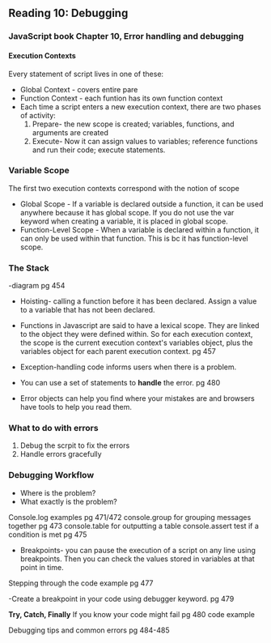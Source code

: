 ## Reading 10: Debugging

### JavaScript book Chapter 10, Error handling and debugging

#### Execution Contexts
Every statement of script lives in one of these:
- Global Context - covers entire pare
- Function Context - each funtion has its own function context
- Each time a script enters a new execution context, there are two phases of activity:
  1. Prepare- the new scope is created; variables, functions, and arguments are created
  1. Execute- Now it can assign values to variables; reference functions and run their code; execute statements.
### Variable Scope
The first two execution contexts correspond with the notion of scope
- Global Scope - If a variable is declared outside a function, it can be used anywhere because it has global scope. If you do not use the var keyword when creating a variable, it is placed in global scope.
- Function-Level Scope - When a variable is declared within a function, it can only be used within that function. This is bc it has function-level scope.

### The Stack 
-diagram pg 454

- Hoisting- calling a function before it has been declared. Assign a value to a variable that has not been declared.

- Functions in Javascript are said to have a lexical scope. They are linked to the object they were defined within. So for each execution context, the scope is the current execution context's variables object, plus the variables object for each parent execution context. pg 457

- Exception-handling code informs users when there is a problem. 

- You can use a set of statements to **handle** the error. pg 480

- Error objects can help you find where your mistakes are and browsers have tools to help you read them. 

### What to do with errors
1. Debug the scrpit to fix the errors
1. Handle errors gracefully 

### Debugging Workflow
- Where is the problem?
- What exactly is the problem? 

Console.log examples pg 471/472
console.group for grouping messages together pg 473
console.table for outputting a table
console.assert test if a condition is met pg 475

- Breakpoints- you can pause the execution of a script on any line using breakpoints. Then you can check the values stored in variables at that point in time.

Stepping through the code example pg 477

-Create a breakpoint in your code using debugger keyword. pg 479

**Try, Catch, Finally**
If you know your code might fail
pg 480 code example

Debugging tips and common errors pg 484-485